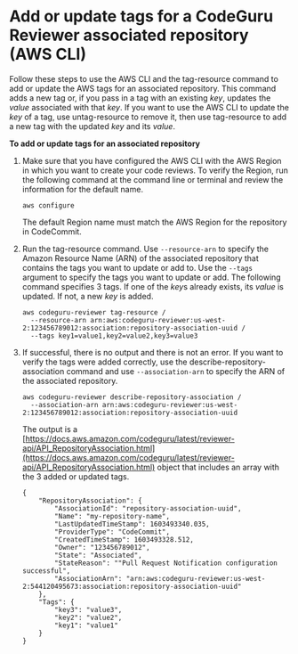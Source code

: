 # Add or update tags for a CodeGuru Reviewer associated repository \(AWS CLI\)<a name="how-to-tag-associated-repository-update-cli"></a>

Follow these steps to use the AWS CLI and the tag\-resource command to add or update the AWS tags for an associated repository\. This command adds a new tag or, if you pass in a tag with an existing *key*, updates the *value* associated with that *key*\. If you want to use the AWS CLI to update the *key* of a tag, use untag\-resource to remove it, then use tag\-resource to add a new tag with the updated *key* and its *value*\.

**To add or update tags for an associated repository**

1. Make sure that you have configured the AWS CLI with the AWS Region in which you want to create your code reviews\. To verify the Region, run the following command at the command line or terminal and review the information for the default name\. 

   ```
   aws configure
   ```

   The default Region name must match the AWS Region for the repository in CodeCommit\. 

1. Run the tag\-resource command\. Use `--resource-arn` to specify the Amazon Resource Name \(ARN\) of the associated repository that contains the tags you want to update or add to\. Use the `--tags` argument to specify the tags you want to update or add\. The following command specifies 3 tags\. If one of the *key*s already exists, its *value* is updated\. If not, a new *key* is added\.

   ```
   aws codeguru-reviewer tag-resource /
     --resource-arn arn:aws:codeguru-reviewer:us-west-2:123456789012:association:repository-association-uuid /
     --tags key1=value1,key2=value2,key3=value3
   ```

1. If successful, there is no output and there is not an error\. If you want to verify the tags were added correctly, use the describe\-repository\-association command and use `--association-arn` to specify the ARN of the associated repository\. 

   ```
   aws codeguru-reviewer describe-repository-association /
     --association-arn arn:aws:codeguru-reviewer:us-west-2:123456789012:association:repository-association-uuid
   ```

   The output is a [https://docs.aws.amazon.com/codeguru/latest/reviewer-api/API_RepositoryAssociation.html](https://docs.aws.amazon.com/codeguru/latest/reviewer-api/API_RepositoryAssociation.html) object that includes an array with the 3 added or updated tags\. 

   ```
   {
       "RepositoryAssociation": {
           "AssociationId": "repository-association-uuid",
           "Name": "my-repository-name",
           "LastUpdatedTimeStamp": 1603493340.035,
           "ProviderType": "CodeCommit",
           "CreatedTimeStamp": 1603493328.512,
           "Owner": "123456789012",
           "State": "Associated",
           "StateReason": ""Pull Request Notification configuration successful",
           "AssociationArn": "arn:aws:codeguru-reviewer:us-west-2:544120495673:association:repository-association-uuid"
       },
       "Tags": {
           "key3": "value3",
           "key2": "value2",
           "key1": "value1"        
       }
   }
   ```
